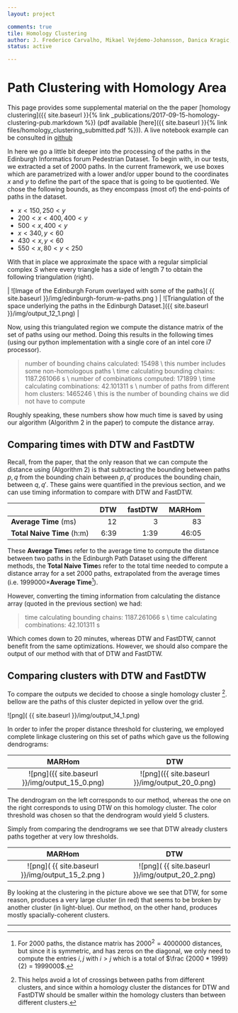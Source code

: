```yaml
---
layout: project

comments: true
tile: Homology Clustering
author: J. Frederico Carvalho, Mikael Vejdemo-Johansson, Danica Kragic, Florian T. Pokorny
status: active

---
```


# Path Clustering with Homology Area

This page provides some supplemental material on the the paper [homology clustering]({{ site.baseurl }}{% link _publications/2017-09-15-homology-clustering-pub.markdown %})  (pdf available [here]({{ site.baseurl }}{% link files/homology_clustering_submitted.pdf %})). A live notebook example can be consulted in [github](https://github.com/crvs/path-clustering)

In here we go a little bit deeper into the processing of the paths in the Edinburgh Informatics forum Pedestrian Dataset. To begin with, in our tests, we extracted a set of 2000 paths. In the current framework, we use boxes which are parametrized with a lower and/or upper bound to the coordinates $x$ and $y$ to define the part of the space that is going to be quotiented. We chose the following bounds, as they encompass (most of) the end-points of paths in the dataset.

- $x < 150 , 250 < y$
- $200 < x < 400 , 400 < y$
- $500 < x , 400 < y$
- $x < 340 , y < 60$
- $430 < x , y < 60$
- $550 < x , 80 < y < 250$

With that in place we approximate the space with a regular simplicial complex $S$ where every triangle has a side of length 7 to obtain the following triangulation (right).

| ![Image of the Edinburgh Forum overlayed with some of the paths]( {{ site.baseurl }}/img/edinburgh-forum-w-paths.png ) |  ![Triangulation of the space underlying the paths in the Edinburgh Dataset.]({{ site.baseurl }}/img/output_12_1.png) |

Now, using this triangulated region we compute the distance matrix of the set of paths using our method. Doing this results in the following times (using our python implementation with a single core of an intel core i7 processor).

> number of bounding chains calculated: 15498 \\
> this number includes some non-homologous paths \\
> time calculating bounding chains: 1187.261066 s \\
> number of combinations computed: 171899 \\
> time calculating combinations: 42.101311 s \\
> number of paths from different hom clusters: 1465246 \\
> this is the number of bounding chains we did not have to compute

Roughly speaking, these numbers show how much time is saved by using our algorithm (Algorithm 2 in the paper) to compute the distance array.

## Comparing times with DTW and FastDTW

Recall, from the paper, that the only reason that we can compute the distance using (Algorithm 2) is that subtracting the bounding between paths $p,q$ from the bounding chain between $p,q'$ produces the bounding chain, between $q,q'$. These gains were quantified in the previous section, and we can use timing information to compare with DTW and FastDTW.

|                           | &nbsp;&nbsp;DTW  |  &nbsp;&nbsp;fastDTW|&nbsp;&nbsp;MARHom |
|:--------------------------|-----------------:|--------------------:|------------------:|
|**Average Time** (ms)      |                12|                    3|                83 |
|**Total Naive Time** (h:m) |              6:39|                 1:39|             46:05 |

These **Average Time**s refer to the average time to compute the distance between two paths in the Edinburgh Path Dataset using the different methods, the **Total Naive Time**s refer to the total time needed to compute a distance array for a set 2000 paths, extrapolated from the average times (i.e. $1999000 \times$**Average Time**[^triangle_number]).

However, converting the timing information from calculating the distance array (quoted in the previous section) we had:

> time calculating bounding chains: 1187.261066 s \\
> time calculating combinations: 42.101311 s

Which comes down to 20 minutes, whereas DTW and FastDTW, cannot benefit from the same optimizations. However, we should also compare the output of our method with that of DTW and FastDTW.

## Comparing clusters with DTW and FastDTW

To compare the outputs we decided to choose a single homology cluster [^singlecluster]. bellow are the paths of this cluster depicted in yellow over the grid.

![png]( {{ site.baseurl }}/img/output_14_1.png)

In order to infer the proper distance threshold for clustering, we employed complete linkage clustering on this set of paths which gave us the following dendrograms:

| MARHom | DTW |
|:---:|:---:|
|![png]({{ site.baseurl }}/img/output_15_0.png)| ![png]({{ site.baseurl }}/img/output_20_0.png)|

The dendrogram on the left corresponds to our method, whereas the one on the right corresponds to using DTW on this homology cluster. The color threshold was chosen so that the dendrogram would yield 5 clusters.

Simply from comparing the dendrograms we see that DTW already clusters paths together at very low thresholds.

| MARHom | DTW |
|:---:|:---:|
|![png]( {{ site.baseurl }}/img/output_15_2.png ) |![png]( {{ site.baseurl }}/img/output_20_2.png)|

By looking at the clustering in the picture above we see that DTW, for some reason, produces a very large cluster (in red) that seems to be broken by another cluster (in light-blue). Our method, on the other hand, produces mostly spacially-coherent clusters.

----

[^triangle_number]: For 2000 paths, the distance matrix has $2000^2 = 4 000 000$ distances, but since it is symmetric, and has zeros on the diagonal, we only need to compute the entries $i,j$ with $i > j$ which is a total of $\frac {2000 * 1999}{2} = 1999000$.

[^singlecluster]: This helps avoid a lot of crossings between paths from different clusters, and since within a homology cluster the distances for DTW and FastDTW should be smaller within the homology clusters than between different clusters.

